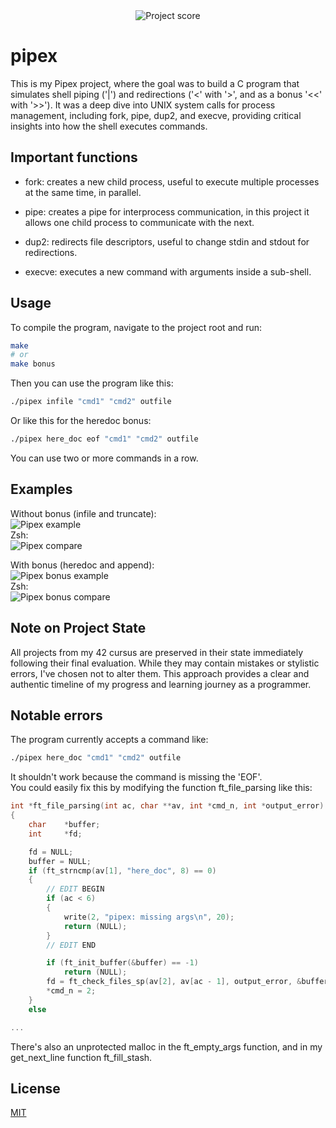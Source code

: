 <div align="center">
  <img src="https://i.ibb.co/cmF80PB/image.png" alt="Project score">
</div>

# pipex
  
This is my Pipex project, where the goal was to build a C program that simulates shell piping ('|') and redirections ('<' with '>', and as a bonus '<<' with '>>'). It was a deep dive into UNIX system calls for process management, including fork, pipe, dup2, and execve, providing critical insights into how the shell executes commands. 

## Important functions

- fork: creates a new child process, useful to execute multiple processes at the same time, in parallel.

- pipe: creates a pipe for interprocess communication, in this project it allows one child process to communicate with the next.

- dup2: redirects file descriptors, useful to change stdin and stdout for redirections.

- execve: executes a new command with arguments inside a sub-shell.

## Usage

To compile the program, navigate to the project root and run:
```Bash
make
# or
make bonus
```

Then you can use the program like this:

```Bash
./pipex infile "cmd1" "cmd2" outfile
```

Or like this for the heredoc bonus:

```Bash
./pipex here_doc eof "cmd1" "cmd2" outfile
```

You can use two or more commands in a row.
 
## Examples

Without bonus (infile and truncate):  
![Pipex example](https://i.ibb.co/chfzsdD4/image.png)  
Zsh:  
![Pipex compare](https://i.ibb.co/4nGbxBDL/image.png)  

With bonus (heredoc and append):  
![Pipex bonus example](https://i.ibb.co/TD5Y3krT/image.png)  
Zsh:  
![Pipex bonus compare](https://i.ibb.co/q30DpC72/image.png)  

## Note on Project State

All projects from my 42 cursus are preserved in their state immediately following their final evaluation. While they may contain mistakes or stylistic errors, I've chosen not to alter them. This approach provides a clear and authentic timeline of my progress and learning journey as a programmer.

## Notable errors

The program currently accepts a command like:

```Bash
./pipex here_doc "cmd1" "cmd2" outfile
```

It shouldn't work because the command is missing the 'EOF'.  
You could easily fix this by modifying the function ft_file_parsing like this:

```C
int	*ft_file_parsing(int ac, char **av, int *cmd_n, int *output_error)
{
	char	*buffer;
	int		*fd;

	fd = NULL;
	buffer = NULL;
	if (ft_strncmp(av[1], "here_doc", 8) == 0)
	{
        // EDIT BEGIN
		if (ac < 6)
		{
			write(2, "pipex: missing args\n", 20);
			return (NULL);
		}
        // EDIT END

		if (ft_init_buffer(&buffer) == -1)
			return (NULL);
		fd = ft_check_files_sp(av[2], av[ac - 1], output_error, &buffer);
		*cmd_n = 2;
	}
	else

...
```

There's also an unprotected malloc in the ft_empty_args function, and in my get_next_line function ft_fill_stash.

## License

[MIT](https://choosealicense.com/licenses/mit/)  
